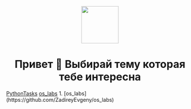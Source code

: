 <div id="header" align="center">
  <img src="https://media.giphy.com/media/M9gbBd9nbDrOTu1Mqx/giphy.gif" width="100"/>
</div>
<h1 align="center">
    Привет 👋
    Выбирай тему которая тебе интересна
</h1>
<a href="https://github.com/ZadireyEvgeny/Python">PythonTasks</a>
<a href="https://github.com/ZadireyEvgeny/os_labs">os_labs</a>
1. [os_labs](https://github.com/ZadireyEvgeny/os_labs)

